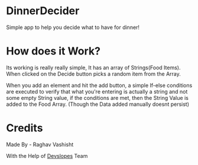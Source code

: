 # DinnerDecider

Simple app to help you decide what to have for dinner!

# How does it Work?

Its working is really really simple, It has an array of Strings(Food Items). When clicked on the Decide button picks a random item from the Array.

When you add an element and hit the add button, a simple If-else conditions are executed to verify that what you're entering is actually a string and not some empty String value, if the conditions are met, then the String Value is added to the Food Array. (Though the Data added manually doesnt persist)

# Credits

Made By - Raghav Vashisht

With the Help of [Devslopes](https://devslopes.com/) Team